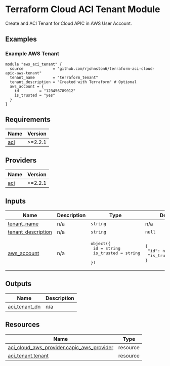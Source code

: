 <!-- BEGIN_TF_DOCS -->
# Terraform Cloud ACI Tenant Module

Create and ACI Tenant for Cloud APIC in AWS User Account.

## Examples

### Example AWS Tenant

```hcl
module "aws_aci_tenant" {
  source             = "github.com/rjohnston6/terraform-aci-cloud-apic-aws-tenant"
  tenant_name        = "terraform_tenant"
  tenant_description = "Created with Terraform" # Optional
  aws_account = {
    id         = "123456789012"
    is_trusted = "yes"
  }
}
```

## Requirements

| Name | Version |
|------|---------|
| <a name="requirement_aci"></a> [aci](#requirement\_aci) | >=2.2.1 |

## Providers

| Name | Version |
|------|---------|
| <a name="provider_aci"></a> [aci](#provider\_aci) | >=2.2.1 |

## Inputs

| Name | Description | Type | Default | Required |
|------|-------------|------|---------|:--------:|
| <a name="input_tenant_name"></a> [tenant\_name](#input\_tenant\_name) | n/a | `string` | n/a | yes |
| <a name="input_tenant_description"></a> [tenant\_description](#input\_tenant\_description) | n/a | `string` | `null` | no |
| <a name="input_aws_account"></a> [aws\_account](#input\_aws\_account) | n/a | <pre>object({<br>    id         = string<br>    is_trusted = string<br>  })</pre> | <pre>{<br>  "id": null,<br>  "is_trusted": "no"<br>}</pre> | no |

## Outputs

| Name | Description |
|------|-------------|
| <a name="output_aci_tenant_dn"></a> [aci\_tenant\_dn](#output\_aci\_tenant\_dn) | n/a |

## Resources

| Name | Type |
|------|------|
| [aci_cloud_aws_provider.capic_aws_provider](https://registry.terraform.io/providers/CiscoDevNet/aci/latest/docs/resources/cloud_aws_provider) | resource |
| [aci_tenant.tenant](https://registry.terraform.io/providers/CiscoDevNet/aci/latest/docs/resources/tenant) | resource |
<!-- END_TF_DOCS -->